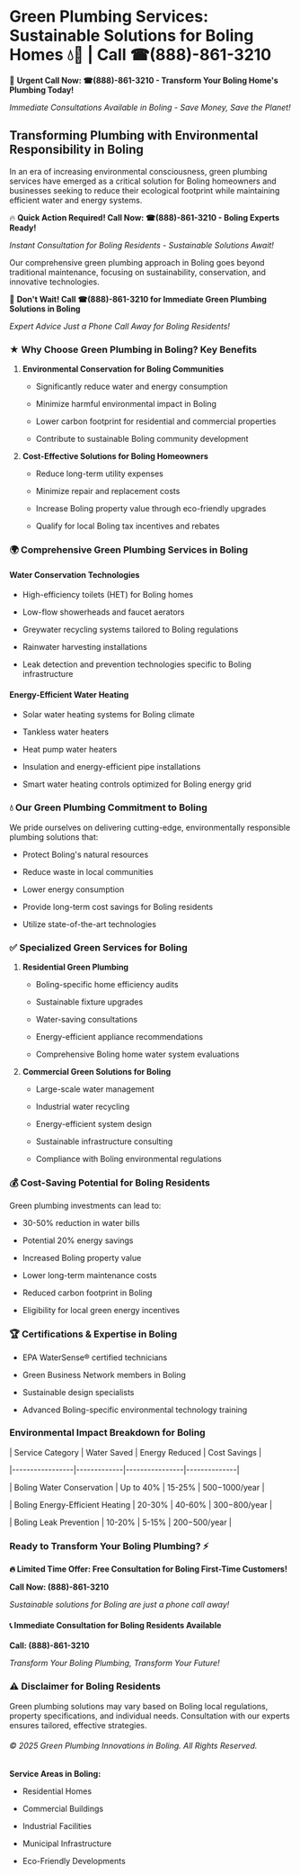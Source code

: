 # Green Plumbing Services: Sustainable Solutions for Boling Homes 💧🌿 | Call ☎(888)-861-3210

🚨 **Urgent Call Now: ☎(888)-861-3210 - Transform Your Boling Home's Plumbing Today!**
*Immediate Consultations Available in Boling - Save Money, Save the Planet!*

## Transforming Plumbing with Environmental Responsibility in Boling

In an era of increasing environmental consciousness, green plumbing services have emerged as a critical solution for Boling homeowners and businesses seeking to reduce their ecological footprint while maintaining efficient water and energy systems. 

🔥 **Quick Action Required! Call Now: ☎(888)-861-3210 - Boling Experts Ready!**
*Instant Consultation for Boling Residents - Sustainable Solutions Await!*

Our comprehensive green plumbing approach in Boling goes beyond traditional maintenance, focusing on sustainability, conservation, and innovative technologies.

🚨 **Don't Wait! Call ☎(888)-861-3210 for Immediate Green Plumbing Solutions in Boling**
*Expert Advice Just a Phone Call Away for Boling Residents!*

### ★ Why Choose Green Plumbing in Boling? Key Benefits

1. **Environmental Conservation for Boling Communities** 
   - Significantly reduce water and energy consumption
   - Minimize harmful environmental impact in Boling
   - Lower carbon footprint for residential and commercial properties
   - Contribute to sustainable Boling community development

2. **Cost-Effective Solutions for Boling Homeowners** 
   - Reduce long-term utility expenses
   - Minimize repair and replacement costs
   - Increase Boling property value through eco-friendly upgrades
   - Qualify for local Boling tax incentives and rebates

### 🌍 Comprehensive Green Plumbing Services in Boling

#### Water Conservation Technologies
- High-efficiency toilets (HET) for Boling homes
- Low-flow showerheads and faucet aerators
- Greywater recycling systems tailored to Boling regulations
- Rainwater harvesting installations
- Leak detection and prevention technologies specific to Boling infrastructure

#### Energy-Efficient Water Heating
- Solar water heating systems for Boling climate
- Tankless water heaters
- Heat pump water heaters
- Insulation and energy-efficient pipe installations
- Smart water heating controls optimized for Boling energy grid

### 💧 Our Green Plumbing Commitment to Boling

We pride ourselves on delivering cutting-edge, environmentally responsible plumbing solutions that:
- Protect Boling's natural resources
- Reduce waste in local communities
- Lower energy consumption
- Provide long-term cost savings for Boling residents
- Utilize state-of-the-art technologies

### ✅ Specialized Green Services for Boling

1. **Residential Green Plumbing**
   - Boling-specific home efficiency audits
   - Sustainable fixture upgrades
   - Water-saving consultations
   - Energy-efficient appliance recommendations
   - Comprehensive Boling home water system evaluations

2. **Commercial Green Solutions for Boling**
   - Large-scale water management
   - Industrial water recycling
   - Energy-efficient system design
   - Sustainable infrastructure consulting
   - Compliance with Boling environmental regulations

### 💰 Cost-Saving Potential for Boling Residents

Green plumbing investments can lead to:
- 30-50% reduction in water bills
- Potential 20% energy savings
- Increased Boling property value
- Lower long-term maintenance costs
- Reduced carbon footprint in Boling
- Eligibility for local green energy incentives

### 🏆 Certifications & Expertise in Boling

- EPA WaterSense® certified technicians
- Green Business Network members in Boling
- Sustainable design specialists
- Advanced Boling-specific environmental technology training

### Environmental Impact Breakdown for Boling

| Service Category | Water Saved | Energy Reduced | Cost Savings |
|-----------------|-------------|----------------|--------------|
| Boling Water Conservation | Up to 40% | 15-25% | $500-$1000/year |
| Boling Energy-Efficient Heating | 20-30% | 40-60% | $300-$800/year |
| Boling Leak Prevention | 10-20% | 5-15% | $200-$500/year |

### Ready to Transform Your Boling Plumbing? ⚡

**🔥 Limited Time Offer: Free Consultation for Boling First-Time Customers!**

**Call Now: (888)-861-3210**
*Sustainable solutions for Boling are just a phone call away!*

#### 📞 Immediate Consultation for Boling Residents Available

**Call: (888)-861-3210**
*Transform Your Boling Plumbing, Transform Your Future!*

### ⚠️ Disclaimer for Boling Residents

Green plumbing solutions may vary based on Boling local regulations, property specifications, and individual needs. Consultation with our experts ensures tailored, effective strategies.

###### © 2025 Green Plumbing Innovations in Boling. All Rights Reserved.

**Service Areas in Boling:** 
- Residential Homes
- Commercial Buildings
- Industrial Facilities
- Municipal Infrastructure
- Eco-Friendly Developments